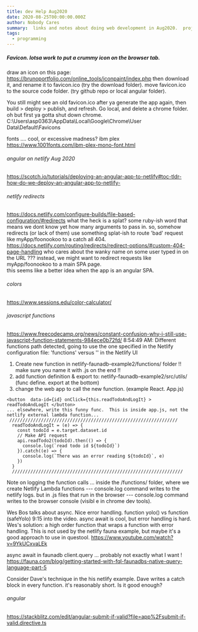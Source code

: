 ```yaml
---
title: dev Help Aug2020 
date: 2020-08-25T00:00:00.000Z
author: Nobody Cares
summary:  links and notes about doing web development in Aug2020.  projects like questool5.
tags:
  - programming
---
```



##### Favicon.   lotsa work to put a crummy icon on the browser tab.
 
draw an icon on this page:
https://brunoportfolio.com/online_tools/iconpaint/index.php
then download it, and rename it to favicon.ico  (try the download folder).
move favicon.ico to the source code folder. (try github repo or local angular folder).

You still might see an old favicon.ico after ya generate the app again, then build > deploy > publish, and refresh.
Go local, and delete a chrome folder.  oh but first ya gotta shut down chrome.
C:\Users\asp0363\AppData\Local\Google\Chrome\User Data\Default\Favicons


fonts .... cool, or excessive madness?   ibm plex
https://www.1001fonts.com/ibm-plex-mono-font.html

###### angular on netlify Aug 2020
https://scotch.io/tutorials/deploying-an-angular-app-to-netlify#toc-tldr-how-do-we-deploy-an-angular-app-to-netlify-


###### netlify redirects
https://docs.netlify.com/configure-builds/file-based-configuration/#redirects
what the heck is a splat?
some ruby-ish word that means we dont know yet how many arguments to pass in.
so, somehow redirects (or lack of them) use something splat-ish to route 'bad' request like myApp/foonookoo to a catch all 404.
https://docs.netlify.com/routing/redirects/redirect-options/#custom-404-page-handling
who cares about the wanky name on some user typed in on the URL ???
instead, we might want to redirect requests like myApp/foonookoo to a main SPA page.  
this seems like a better idea when the app is an angular SPA.


###### colors
https://www.sessions.edu/color-calculator/

###### javascript functions
https://www.freecodecamp.org/news/constant-confusion-why-i-still-use-javascript-function-statements-984ece0b72fd/ 
8:54:49 AM: Different functions path detected, going to use the one specified in the Netlify configuration file: 'functions' versus '' in the Netlify UI

1. Create new function in netlify-faunadb-example2/functions/ folder   !! make sure you name it with .js on the end !!
2. add function definition & export to: netlify-faunadb-example2/src/utils/   (func define. export at the bottom) 
3. change the web app to call the new function.  (example React.   App.js)
```
<button  data-id={id} onClick={this.readTodoAndLogIt} > readTodoAndLogIt </button>
... elsewhere, write this funny func.  This is inside app.js, not the netlify external lambda function...
 ////////////////////////////////////////////////////////////////
  readTodoAndLogIt = (e) => {
    const todoId = e.target.dataset.id
    // Make API request 
    api.readTodo2(todoId).then(() => {
      console.log(`read todo id ${todoId}`)     
    }).catch((e) => {
      console.log(`There was an error reading ${todoId}`, e)
    })
  }
  /////////////////////////////////////////////////////////////////
```

Note on logging the function calls ...
inside the /functions/ folder, where we create Netlify Lambda functions --- console.log command writes to the netlify logs.
but in .js files that run in the browser --- console.log command writes to the browser console (visibl e in chrome dev tools).

Wes Bos talks about async.  Nice error handling. function yolo()  vs function (safeYolo) 9:15 into the video.
async await is cool, but error handling is hard.  Wes's solution:  a high order function that wraps a function with error handling.
This is not used by the netlify fauna example, but maybe it's a good approach to use in questool.
https://www.youtube.com/watch?v=9YkUCxvaLEk


async await in faunadb  client.query ... probably not exactly what I want !
https://fauna.com/blog/getting-started-with-fql-faunadbs-native-query-language-part-5

Consider Dave's technique in the his netlify example.
Dave writes a catch block in every function.  it's reasonably short.  Is it good enough?



###### angular 
https://stackblitz.com/edit/angular-submit-if-valid?file=app%2Fsubmit-if-valid.directive.ts

